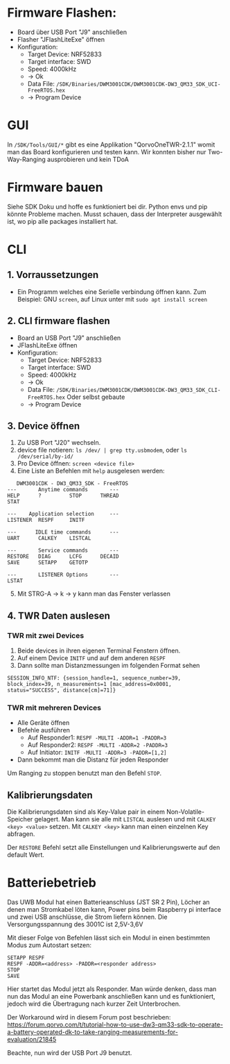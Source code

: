 # Firmware Flashen:
- Board über USB Port "J9" anschließen
- Flasher "JFlashLiteExe" öffnen
- Konfiguration:
	- Target Device: NRF52833
	- Target interface: SWD
	- Speed: 4000kHz
	- -> Ok
	- Data File: `/SDK/Binaries/DWM3001CDK/DWM3001CDK-DW3_QM33_SDK_UCI-FreeRTOS.hex`
	- -> Program Device

# GUI
In `/SDK/Tools/GUI/*` gibt es eine Applikation "QorvoOneTWR-2.1.1" womit man das Board konfigurieren und testen kann. Wir konnten bisher nur Two-Way-Ranging ausprobieren und kein TDoA

# Firmware bauen
Siehe SDK Doku und hoffe es funktioniert bei dir. Python envs und pip könnte Probleme machen. Musst schauen, dass der Interpreter ausgewählt ist, wo pip alle packages installiert hat. 

# CLI
## 1. Vorraussetzungen
- Ein Programm welches eine Serielle verbindung öffnen kann.
  Zum Beispiel: GNU `screen`, auf Linux unter mit `sudo apt install screen`

## 2. CLI firmware flashen
- Board an USB Port "J9" anschließen
- JFlashLiteExe öffnen
- Konfiguration:
	- Target Device: NRF52833
	- Target interface: SWD
	- Speed: 4000kHz
	- -> Ok
	- Data File: `/SDK/Binaries/DWM3001CDK/DWM3001CDK-DW3_QM33_SDK_CLI-FreeRTOS.hex`
	  Oder selbst gebaute
	- -> Program Device

## 3. Device öffnen
1. Zu USB Port "J20" wechseln.
2. device file notieren: `ls /dev/ | grep tty.usbmodem`, oder `ls /dev/serial/by-id/`
3. Pro Device öffnen: `screen <device file>`
4. Eine Liste an Befehlen mit `help` ausgelesen werden:
```
   DWM3001CDK - DW3_QM33_SDK - FreeRTOS
---       Anytime commands       ---
HELP      ?         STOP      THREAD
STAT

---    Application selection     ---
LISTENER  RESPF     INITF

---      IDLE time commands      ---
UART      CALKEY    LISTCAL

---       Service commands       ---
RESTORE   DIAG      LCFG      DECAID
SAVE      SETAPP    GETOTP

---       LISTENER Options       ---
LSTAT
```
5. Mit STRG-A -> k -> y kann man das Fenster verlassen
## 4. TWR Daten auslesen
### TWR mit zwei Devices
1. Beide devices in ihren eigenen Terminal Fenstern öffnen.
2. Auf einem Device `INITF` und auf dem anderen `RESPF`
3. Dann sollte man Distanzmessungen im folgenden Format sehen 
```
SESSION_INFO_NTF: {session_handle=1, sequence_number=39, block_index=39, n_measurements=1 [mac_address=0x0001, status="SUCCESS", distance[cm]=71]}
```
   
### TWR mit mehreren Devices
- Alle Geräte öffnen
- Befehle ausführen
	- Auf Responder1: `RESPF -MULTI -ADDR=1 -PADDR=3`
	- Auf Responder2: `RESPF -MULTI -ADDR=2 -PADDR=3`
	- Auf Initiator: `INITF -MULTI -ADDR=3 -PADDR=[1,2]`
- Dann bekommt man die Distanz für jeden Responder

Um Ranging zu stoppen benutzt man den Befehl `STOP`.
## Kalibrierungsdaten
Die Kalibrierungsdaten sind als Key-Value pair in einem Non-Volatile-Speicher gelagert. 
Man kann sie alle mit `LISTCAL` auslesen und mit `CALKEY <key> <value>` setzen. Mit `CALKEY <key>` kann man einen einzelnen Key abfragen.

Der `RESTORE` Befehl setzt alle Einstellungen und Kalibrierungswerte auf den default Wert.

# Batteriebetrieb
Das UWB Modul hat einen Batterieanschluss (JST SR 2 Pin), Löcher an denen man Stromkabel löten kann, Power pins beim Raspberry pi interface und zwei USB anschlüsse, die Strom liefern können. Die Versorgungsspannung des 3001C ist 2,5V-3,6V

Mit dieser Folge von Befehlen lässt sich ein Modul in einen bestimmten Modus zum Autostart setzen:
```
SETAPP RESPF
RESPF -ADDR=<address> -PADDR=<responder address>
STOP
SAVE
``` 

Hier startet das Modul jetzt als Responder. Man würde denken, dass man nun das Modul an eine Powerbank anschließen kann und es funktioniert, jedoch wird die Übertragung nach kurzer Zeit Unterbrochen. 

Der Workaround wird in diesem Forum post beschrieben: https://forum.qorvo.com/t/tutorial-how-to-use-dw3-qm33-sdk-to-operate-a-battery-operated-dk-to-take-ranging-measurements-for-evaluation/21845

Beachte, nun wird der USB Port J9 benutzt.